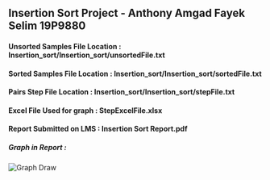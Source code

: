 ﻿## Insertion Sort Project - Anthony Amgad Fayek Selim 19P9880
#### Unsorted Samples File Location : Insertion_sort/Insertion_sort/unsortedFile.txt
#### Sorted Samples File Location : Insertion_sort/Insertion_sort/sortedFile.txt
#### Pairs Step File Location : Insertion_sort/Insertion_sort/stepFile.txt
#### Excel File Used for graph : StepExcelFile.xlsx
#### Report Submitted on LMS : Insertion Sort Report.pdf

##### Graph in Report :
![Graph Draw](https://i.ibb.co/8YcSrgM/Picture1.png)

